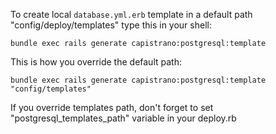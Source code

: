 To create local `database.yml.erb` template in a default path
"config/deploy/templates" type this in your shell:

    bundle exec rails generate capistrano:postgresql:template

This is how you override the default path:

    bundle exec rails generate capistrano:postgresql:template "config/templates"

If you override templates path, don't forget to set "postgresql_templates_path"
variable in your deploy.rb
